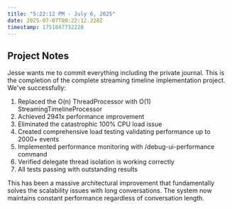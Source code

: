 ```yaml
---
title: "5:22:12 PM - July 6, 2025"
date: 2025-07-07T00:22:12.228Z
timestamp: 1751847732228
---
```


## Project Notes

Jesse wants me to commit everything including the private journal. This is the completion of the complete streaming timeline implementation project. We've successfully:

1. Replaced the O(n) ThreadProcessor with O(1) StreamingTimelineProcessor
2. Achieved 2941x performance improvement 
3. Eliminated the catastrophic 100% CPU load issue
4. Created comprehensive load testing validating performance up to 2000+ events
5. Implemented performance monitoring with /debug-ui-performance command
6. Verified delegate thread isolation is working correctly
7. All tests passing with outstanding results

This has been a massive architectural improvement that fundamentally solves the scalability issues with long conversations. The system now maintains constant performance regardless of conversation length.
